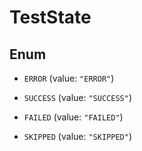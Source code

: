 

# TestState

## Enum


* `ERROR` (value: `"ERROR"`)

* `SUCCESS` (value: `"SUCCESS"`)

* `FAILED` (value: `"FAILED"`)

* `SKIPPED` (value: `"SKIPPED"`)



